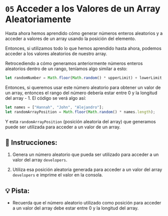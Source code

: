 # `05` Acceder a los Valores de un Array Aleatoriamente

Hasta ahora hemos aprendido cómo generar números enteros aleatorios y a acceder a valores de un array usando la posición del elemento. 

Entonces, si utilizamos todo lo que hemos aprendido hasta ahora, podemos acceder a los valores aleatorios de nuestro array.

Retrocediendo a cómo generamos anteriormente números enteros aleatorios dentro de un rango, teníamos algo similar a esto:

```js
let randomNumber = Math.floor(Math.random() * upperLimit) + lowerLimit;
```

Entonces, si queremos usar este número aleatorio para obtener un valor de un array, entonces el rango del número debería estar entre 0 y la longitud del array - 1. El código se verá algo así: 

```js
let names = ["Hannah", "John", "Alejandro"];
let randomArrayPosition = Math.floor(Math.random() * names.length);
```

Y esta `randomArrayPosition` (posición aleatoria del array) que generamos puede ser utilizada para acceder a un valor de un array.

## 📝 Instrucciones:

1. Genera un número aleatorio que pueda ser utilizado para acceder a un valor del array `developers`. 

2. Utiliza esa posición aleatoria generada para acceder a un valor del array `developers` e imprime el valor en la consola. 

## 💡 Pista:

+ Recuerda que el número aleatorio utilizado como posición para acceder a un valor del array debe estar entre 0 y la longitud del array.
